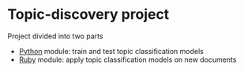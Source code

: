 # Topic-discovery project

Project divided into two parts
* [Python](python/) module: train and test topic classification models
* [Ruby](ruby/) module: apply topic classification models on new documents
